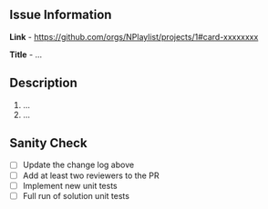 ## Issue Information

**Link** - https://github.com/orgs/NPlaylist/projects/1#card-xxxxxxxx

**Title** - ...

## Description

1. ...
1. ...

## Sanity Check

- [ ] Update the change log above
- [ ] Add at least two reviewers to the PR
- [ ] Implement new unit tests
- [ ] Full run of solution unit tests